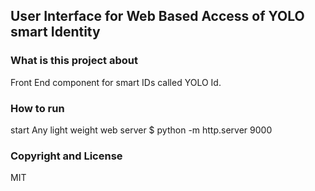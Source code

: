 ## User Interface for Web Based Access of YOLO smart Identity

### What is this project about 

Front End component for smart IDs called YOLO Id. 

### How to run 

start Any light weight web server 
$ python -m http.server 9000

### Copyright and License

MIT
